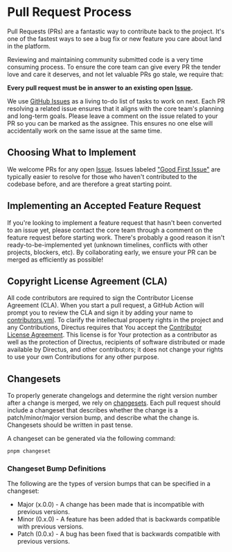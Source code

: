 # Pull Request Process

Pull Requests (PRs) are a fantastic way to contribute back to the project. It's one of the fastest ways to see a bug fix
or new feature you care about land in the platform.

Reviewing and maintaining community submitted code is a very time consuming process. To ensure the core team can give
every PR the tender love and care it deserves, and not let valuable PRs go stale, we require that:

**Every pull request must be in answer to an existing open [Issue](https://github.com/directus/directus/issues).**

We use [GitHub Issues](https://github.com/directus/directus/issues) as a living to-do list of tasks to work on next.
Each PR resolving a related issue ensures that it aligns with the core team's planning and long-term goals. Please leave
a comment on the issue related to your PR so you can be marked as the assignee. This ensures no one else will
accidentally work on the same issue at the same time.

## Choosing What to Implement

We welcome PRs for any open [Issue](https://github.com/directus/directus/issues). Issues labeled
["Good First Issue"](https://github.com/directus/directus/issues?q=is:issue+is:open+label:%22Good+First+Issue%22) are
typically easier to resolve for those who haven't contributed to the codebase before, and are therefore a great starting
point.

## Implementing an Accepted Feature Request

If you're looking to implement a feature request that hasn't been converted to an issue yet, please contact the core
team through a comment on the feature request before starting work. There's probably a good reason it isn't
ready-to-be-implemented yet (unknown timelines, conflicts with other projects, blockers, etc). By collaborating early,
we ensure your PR can be merged as efficiently as possible!

## Copyright License Agreement (CLA)

All code contributors are required to sign the Contributor License Agreement (CLA). When you start a pull request, a
GitHub Action will prompt you to review the CLA and sign it by adding your name to
[contributors.yml](https://github.com/directus/directus/blob/main/contributors.yml). To clarify the intellectual
property rights in the project and any Contributions, Directus requires that You accept the
[Contributor License Agreement](https://github.com/directus/directus/blob/main/cla.md). This license is for Your
protection as a contributor as well as the protection of Directus, recipients of software distributed or made available
by Directus, and other contributors; it does not change your rights to use your own Contributions for any other purpose.

## Changesets

To properly generate changelogs and determine the right version number after a change is merged, we rely on
[changesets](https://github.com/changesets/changesets). Each pull request should include a changeset that describes
whether the change is a patch/minor/major version bump, and describe what the change is. Changesets should be written in
past tense.

A changeset can be generated via the following command:

```shell
pnpm changeset
```

### Changeset Bump Definitions

The following are the types of version bumps that can be specified in a changeset:

- Major (x.0.0) - A change has been made that is incompatible with previous versions.
- Minor (0.x.0) - A feature has been added that is backwards compatible with previous versions.
- Patch (0.0.x) - A bug has been fixed that is backwards compatible with previous versions.
